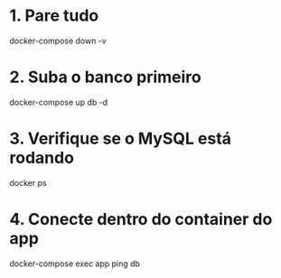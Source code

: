 # 1. Pare tudo
docker-compose down -v

# 2. Suba o banco primeiro
docker-compose up db -d

# 3. Verifique se o MySQL está rodando
docker ps

# 4. Conecte dentro do container do app
docker-compose exec app ping db

